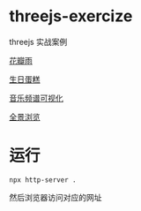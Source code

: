 # threejs-exercize

threejs 实战案例


[花瓣雨](./flower-rain)

[生日蛋糕](./birthday-cake)

[音乐频谱可视化](./music-visualize)

[全景浏览](./panorama)

# 运行

```
npx http-server .
```

然后浏览器访问对应的网址

